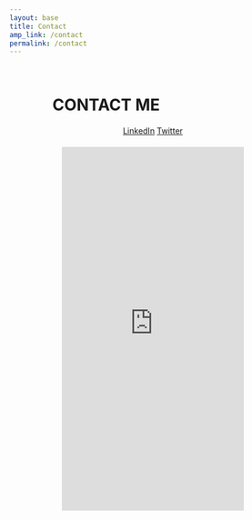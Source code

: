 ```yaml
---
layout: base
title: Contact
amp_link: /contact
permalink: /contact
---
```

<div style="width: 80%; margin: 0 auto; padding: 3% 5% 0 5%; box-sizing: border-box;">
    <h1 style="margin-bottom: 0;">CONTACT ME</h1>
</div>
<div style="min-width: 320px; width: 90%; height: 930px; overflow: hidden; margin: 0 auto 20px auto; text-align: center;">
    <div style="padding: 20px;">
        <a class="basic-link" href="https://www.linkedin.com/in/michaelotte13" target="_blank" title="Michael Otte's LinkedIn">LinkedIn</a>
        <a class="basic-link" href="https://twitter.com/michaelotte1?lang=en" target="_blank" title="Michael Otte's Twitter">Twitter</a>
    </div>
    <iframe src="https://docs.google.com/forms/d/e/1FAIpQLSfDPtwEmuEvuWdw_StNID4rtCni_pbYd2fhfU1DSQNCmIvxyQ/viewform?embedded=true" width="320" height="640" frameborder="0" marginheight="0" marginwidth="0" scrolling="no">Loading…</iframe>
</div>


